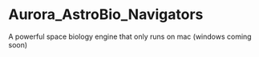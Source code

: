 # Aurora_AstroBio_Navigators
A powerful space biology engine that only runs on mac (windows coming soon)
